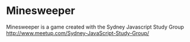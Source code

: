 # Minesweeper

Minesweeper is a game created with the Sydney Javascript Study Group http://www.meetup.com/Sydney-JavaScript-Study-Group/